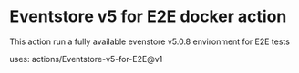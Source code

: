 # Eventstore v5 for E2E docker action

This action run a fully available evenstore v5.0.8 environment for E2E tests


uses: actions/Eventstore-v5-for-E2E@v1
